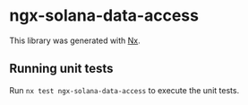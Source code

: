 # ngx-solana-data-access

This library was generated with [Nx](https://nx.dev).

## Running unit tests

Run `nx test ngx-solana-data-access` to execute the unit tests.
